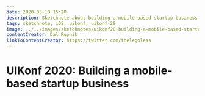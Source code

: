 ```yaml
---
date: 2020-05-18 15:20
description: Sketchnote about building a mobile-based startup business from UIKonf 2020 (online conference)
tags: sketchnote, iOS, uikonf, uikonf-20
image: ../../images/sketchnotes/uikonf20-building-a-mobile-based-startup-business-small.jpg
contentCreator: Dal Rupnik
linkToContentCreator: https://twitter.com/thelegoless
---
```


# UIKonf 2020: Building a mobile-based startup business
